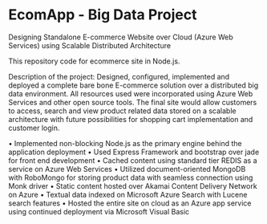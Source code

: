 # EcomApp - Big Data Project
Designing Standalone E-commerce Website over Cloud (Azure Web Services) using Scalable Distributed Architecture

This repository code for ecommerce site in Node.js.

Description of the project: 
Designed, configured, implemented and deployed a complete bare bone E-commerce solution over a distributed big data environment. All resources used were incorporated using Azure Web Services and other open source tools. The final site would allow customers to access, search and view product related data stored on a scalable architecture with future possibilities for shopping cart implementation and customer login.

• Implemented non-blocking Node.js as the primary engine behind the application deployment
• Used Express Framework and bootstrap over jade for front end development
• Cached content using standard tier REDIS as a service on Azure Web Services
• Utilized document-oriented MongoDB with RoboMongo for storing product data with seamless connection using Monk driver
• Static content hosted over Akamai Content Delivery Network on Azure
• Textual data indexed on Microsoft Azure Search with Lucene search features
• Hosted the entire site on cloud as an Azure app service using continued deployment via Microsoft Visual Basic
